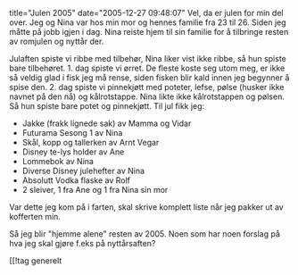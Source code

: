 title="Julen 2005"
date="2005-12-27 09:48:07"
Vel, da er julen for min del over. Jeg og Nina var hos min mor og hennes familie fra 23 til 26. Siden jeg måtte på jobb igjen i dag. Nina reiste hjem til sin familie for å tilbringe resten av romjulen og nyttår der.

Julaften spiste vi ribbe med tilbehør, Nina liker vist ikke ribbe, så hun spiste bare tilbehøret. 1. dag spiste vi ørret. De fleste koste seg utom meg, er ikke så veldig glad i fisk jeg må rense, siden fisken blir kald innen jeg begynner å spise den. 2. dag spiste vi pinnekjøtt med poteter, lefse, pølse (husker ikke navnet på den nå) og kålrotstappe. Nina likte ikke kålrotstappen og pølsen. Så hun spiste bare potet og pinnekjøtt.
Til jul fikk jeg:
<ul>
	<li>Jakke (frakk lignede sak) av Mamma og Vidar</li>
	<li>Futurama Sesong 1 av Nina</li>
	<li>Skål, kopp og tallerken av Arnt Vegar</li>
	<li>Disney te-lys holder av Ane</li>
	<li>Lommebok av Nina</li>
	<li>Diverse Disney julehefter av Nina</li>
	<li>Absolutt Vodka flaske av Rolf</li>
	<li>2 sleiver, 1 fra Ane og 1 fra Nina sin mor</li>
</ul>
Var dette jeg kom på i farten, skal skrive komplett liste når jeg pakker ut av kofferten min.

Så jeg blir "hjemme alene" resten av 2005. Noen som har noen forslag på hva jeg skal gjøre f.eks på nyttårsaften?

[[!tag  generelt
